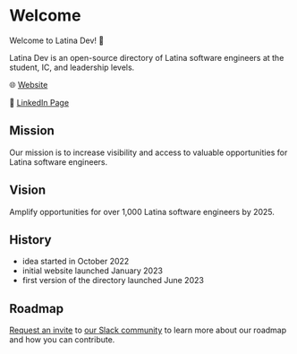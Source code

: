 # Welcome

Welcome to Latina Dev! 🦉

Latina Dev is an open-source directory of Latina software engineers at the student, IC, and leadership levels.

🌐 [Website](https://latina.dev)

💼 [LinkedIn Page](https://linkedin.com/company/latina-dev)

## Mission

Our mission is to increase visibility and access to valuable opportunities for Latina software engineers.

## Vision

Amplify opportunities for over 1,000 Latina software engineers by 2025.

## History

- idea started in October 2022
- initial website launched January 2023
- first version of the directory launched June 2023

## Roadmap

[Request an invite](mailto:hello@latina.dev) to [our Slack community](https://latinadev.slack.com) to learn more about our roadmap and how you can contribute.
